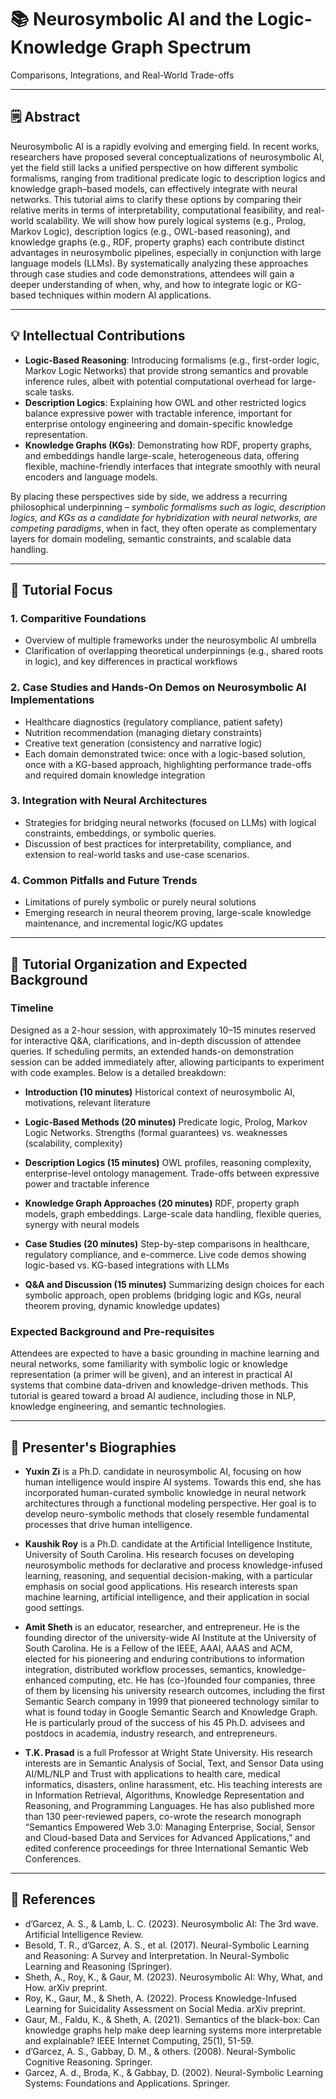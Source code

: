 # 📚 Neurosymbolic AI and the Logic-Knowledge Graph Spectrum
Comparisons, Integrations, and Real-World Trade-offs

---

## 🗒️ Abstract
Neurosymbolic AI is a rapidly evolving and emerging field. In recent works, researchers have proposed several conceptualizations of neurosymbolic AI, yet the field still lacks a unified perspective on how different symbolic formalisms, ranging from traditional predicate logic to description logics and knowledge graph–based models, can effectively integrate with neural networks. This tutorial aims to clarify these options by comparing their relative merits in terms of interpretability, computational feasibility, and real-world scalability. We will show how purely logical systems (e.g., Prolog, Markov Logic), description logics (e.g., OWL-based reasoning), and knowledge graphs (e.g., RDF, property graphs) each contribute distinct advantages in neurosymbolic pipelines, especially in conjunction with large language models (LLMs). By systematically analyzing these approaches through case studies and code demonstrations, attendees will gain a deeper understanding of when, why, and how to integrate logic or KG-based techniques within modern AI applications.

---

## 💡 Intellectual Contributions

* **Logic-Based Reasoning**: Introducing formalisms (e.g., first-order logic, Markov Logic Networks) that provide strong semantics and provable inference rules, albeit with potential computational overhead for large-scale tasks.
* **Description Logics**: Explaining how OWL and other restricted logics balance expressive power with tractable inference, important for enterprise ontology engineering and domain-specific knowledge representation.
* **Knowledge Graphs (KGs)**: Demonstrating how RDF, property graphs, and embeddings handle large-scale, heterogeneous data, offering flexible, machine-friendly interfaces that integrate smoothly with neural encoders and language models.

By placing these perspectives side by side, we address a recurring philosophical underpinning –  _symbolic formalisms such as logic, description logics, and KGs as a candidate for hybridization with neural networks, are competing paradigms_, when in fact, they often operate as complementary layers for domain modeling, semantic constraints, and scalable data handling.

---

## 🎯 Tutorial Focus

### 1. Comparitive Foundations
* Overview of multiple frameworks under the neurosymbolic AI umbrella
* Clarification of overlapping theoretical underpinnings (e.g., shared roots in logic), and key differences in practical workflows

### 2. Case Studies and Hands-On Demos on Neurosymbolic AI Implementations
* Healthcare diagnostics (regulatory compliance, patient safety)
* Nutrition recommendation (managing dietary constraints)
* Creative text generation (consistency and narrative logic)
* Each domain demonstrated twice: once with a logic-based solution, once with a KG-based approach, highlighting performance trade-offs and required domain knowledge integration

### 3. Integration with Neural Architectures
* Strategies for bridging neural networks (focused on LLMs) with logical constraints, embeddings, or symbolic queries.
* Discussion of best practices for interpretability, compliance, and extension to real-world tasks and use-case scenarios.

### 4. Common Pitfalls and Future Trends
* Limitations of purely symbolic or purely neural solutions
* Emerging research in neural theorem proving, large-scale knowledge maintenance, and incremental logic/KG updates

---

## 📑 Tutorial Organization and Expected Background

### Timeline
Designed as a 2-hour session, with approximately 10–15 minutes reserved for interactive Q&A, clarifications, and in-depth discussion of attendee queries. If scheduling permits, an extended hands-on demonstration session can be added immediately after, allowing participants to experiment with code examples. Below is a detailed breakdown:

* **Introduction (10 minutes)**
 Historical context of neurosymbolic AI, motivations, relevant literature

* **Logic-Based Methods (20 minutes)**
 Predicate logic, Prolog, Markov Logic Networks. Strengths (formal guarantees) vs. weaknesses (scalability, complexity)

* **Description Logics (15 minutes)**
 OWL profiles, reasoning complexity, enterprise-level ontology management. Trade-offs between expressive power and tractable inference

* **Knowledge Graph Approaches (20 minutes)**
 RDF, property graph models, graph embeddings. Large-scale data handling, flexible queries, synergy with neural models

* **Case Studies (20 minutes)**
 Step-by-step comparisons in healthcare, regulatory compliance, and e-commerce. Live code demos showing logic-based vs. KG-based integrations with LLMs

* **Q&A and Discussion (15 minutes)**
 Summarizing design choices for each symbolic approach, open problems (bridging logic and KGs, neural theorem proving, dynamic knowledge updates)

### Expected Background and Pre-requisites
Attendees are expected to have a basic grounding in machine learning and neural networks, some familiarity with symbolic logic or knowledge representation (a primer will be given), and an interest in practical AI systems that combine data-driven and knowledge-driven methods. This tutorial is geared toward a broad AI audience, including those in NLP, knowledge engineering, and semantic technologies.

---

## 🔖 Presenter's Biographies
* **Yuxin Zi** is a Ph.D. candidate in neurosymbolic AI, focusing on how human intelligence would inspire AI systems. Towards this end, she has incorporated human-curated symbolic knowledge in neural network architectures through a functional modeling perspective. Her goal is to develop neuro-symbolic methods that closely resemble fundamental processes that drive human intelligence.
  
* **Kaushik Roy** is a Ph.D. candidate at the  Artificial Intelligence Institute, University of South Carolina. His research focuses on developing neurosymbolic methods for declarative and process knowledge-infused learning, reasoning, and sequential decision-making, with a particular emphasis on social good applications. His research interests span machine learning, artificial intelligence, and their application in social good settings.
  
* **Amit Sheth** is an educator, researcher, and entrepreneur. He is the founding director of the university-wide AI Institute at the University of South Carolina. He is a Fellow of the IEEE, AAAI, AAAS and ACM, elected for his pioneering and enduring contributions to information integration,  distributed workflow processes, semantics, knowledge-enhanced computing, etc. He has (co-)founded four companies, three of them by licensing his university research outcomes, including the first Semantic Search company in 1999 that pioneered technology similar to what is found today in Google Semantic Search and Knowledge Graph. He is particularly proud of the success of his 45 Ph.D. advisees and postdocs in academia, industry research, and entrepreneurs.
  
* **T.K. Prasad** is a full Professor at Wright State University. His research interests are in Semantic Analysis of Social, Text, and Sensor Data using AI/ML/NLP and Trust with applications to health care, medical informatics, disasters, online harassment, etc. His teaching interests are in Information Retrieval, Algorithms, Knowledge Representation and Reasoning, and Programming Languages. He has also published more than 130 peer-reviewed papers, co-wrote the research monograph “Semantics Empowered Web 3.0: Managing Enterprise, Social, Sensor and Cloud-based Data and Services for Advanced Applications,” and edited conference proceedings for three International Semantic Web Conferences.

---

## 🔗 References
* d’Garcez, A. S., & Lamb, L. C. (2023). Neurosymbolic AI: The 3rd wave. Artificial Intelligence Review.
* Besold, T. R., d’Garcez, A. S., et al. (2017). Neural-Symbolic Learning and Reasoning: A Survey and Interpretation. In Neural-Symbolic Learning and Reasoning (Springer).
* Sheth, A., Roy, K., & Gaur, M. (2023). Neurosymbolic AI: Why, What, and How. arXiv preprint.
* Roy, K., Gaur, M., & Sheth, A. (2022). Process Knowledge-Infused Learning for Suicidality Assessment on Social Media. arXiv preprint.
* Gaur, M., Faldu, K., & Sheth, A. (2021). Semantics of the black-box: Can knowledge graphs help make deep learning systems more interpretable and explainable? IEEE Internet Computing, 25(1), 51-59.
* d’Garcez, A. S., Gabbay, D. M., & others. (2008). Neural-Symbolic Cognitive Reasoning. Springer.
* Garcez, A. d., Broda, K., & Gabbay, D. (2002). Neural-Symbolic Learning Systems: Foundations and Applications. Springer.

